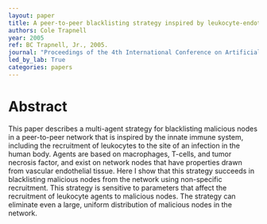 ```yaml
---
layout: paper
title: A peer-to-peer blacklisting strategy inspired by leukocyte-endothelial interaction
authors: Cole Trapnell
year: 2005
ref: BC Trapnell, Jr., 2005.
journal: "Proceedings of the 4th International Conference on Artificial Immune Systems"
led_by_lab: True
categories: papers
---
```


# Abstract

This paper describes a multi-agent strategy for blacklisting malicious nodes in a peer-to-peer network that is inspired by the innate immune system, including the recruitment of leukocytes to the site of an infection in the human body. Agents are based on macrophages, T-cells, and tumor necrosis factor, and exist on network nodes that have properties drawn from vascular endothelial tissue. Here I show that this strategy succeeds in blacklisting malicious nodes from the network using non-specific recruitment. This strategy is sensitive to parameters that affect the recruitment of leukocyte agents to malicious nodes. The strategy can eliminate even a large, uniform distribution of malicious nodes in the network.